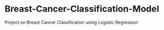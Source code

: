 # Breast-Cancer-Classification-Model
Project on Breast Cancer Classification using Logistic Regression 
